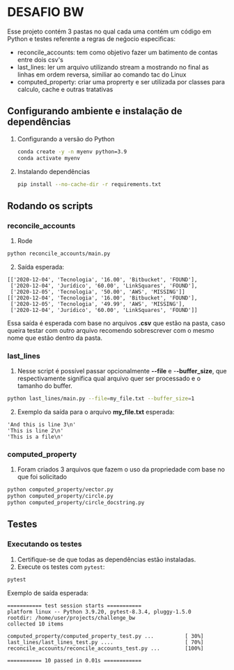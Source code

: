# DESAFIO BW

Esse projeto contém 3 pastas no qual cada uma contém um código em Python e testes referente a regras de neǵocio especificas:

- reconcile_accounts: tem como objetivo fazer um batimento de contas entre dois csv's
- last_lines: ler um arquivo utilizando stream a mostrando no final as linhas em ordem reversa, similiar ao comando tac do Linux
- computed_property: criar uma proprerty e ser utilizada por classes para calculo, cache e outras tratativas

## Configurando ambiente e instalação de dependências

1.  Configurando a versão do Python
    ```bash
    conda create -y -n myenv python=3.9
    conda activate myenv
    ```

2.  Instalando dependências
    ```bash
    pip install --no-cache-dir -r requirements.txt
    ```

## Rodando os scripts

### reconcile_accounts

1. Rode
```bash
python reconcile_accounts/main.py 
```

2. Saída esperada:
```
[['2020-12-04', 'Tecnologia', '16.00', 'Bitbucket', 'FOUND'],
 ['2020-12-04', 'Jurídico', '60.00', 'LinkSquares', 'FOUND'],
 ['2020-12-05', 'Tecnologia', '50.00', 'AWS', 'MISSING']]
[['2020-12-04', 'Tecnologia', '16.00', 'Bitbucket', 'FOUND'],
 ['2020-12-05', 'Tecnologia', '49.99', 'AWS', 'MISSING'],
 ['2020-12-04', 'Jurídico', '60.00', 'LinkSquares', 'FOUND']]
```

Essa saída é esperada com base no arquivos **.csv** que estão na pasta, caso queira testar com outro arquivo recomendo sobrescrever com o mesmo nome que estão dentro da pasta.

### last_lines

1. Nesse script é possível passar opcionalmente **--file** e -**-buffer_size**, que respectivamente significa qual arquivo quer ser processado e o tamanho do buffer.
```bash
python last_lines/main.py --file=my_file.txt --buffer_size=1
```

2. Exemplo da saída para o arquivo **my_file.txt** esperada:
```
'And this is line 3\n'
'This is line 2\n'
'This is a file\n'
```

### computed_property

1. Foram criados 3 arquivos que fazem o uso da propriedade com base no que foi solicitado
```bash
python computed_property/vector.py 
python computed_property/circle.py
python computed_property/circle_docstring.py 
```

## Testes

### Executando os testes

1. Certifique-se de que todas as dependências estão instaladas.
2. Execute os testes com `pytest`:
```bash
pytest
```

Exemplo de saída esperada:

```
=========== test session starts ===========
platform linux -- Python 3.9.20, pytest-8.3.4, pluggy-1.5.0
rootdir: /home/user/projects/challenge_bw
collected 10 items                                                                                                                                                      

computed_property/computed_property_test.py ...          [ 30%]
last_lines/last_lines_test.py ....                       [ 70%]
reconcile_accounts/reconcile_accounts_test.py ...        [100%]

=========== 10 passed in 0.01s ============